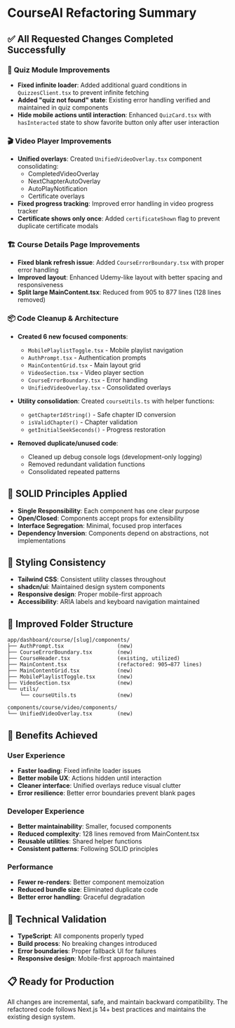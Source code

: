 # CourseAI Refactoring Summary

## ✅ **All Requested Changes Completed Successfully**

### 🎯 **Quiz Module Improvements**
- **Fixed infinite loader**: Added additional guard conditions in `QuizzesClient.tsx` to prevent infinite fetching
- **Added "quiz not found" state**: Existing error handling verified and maintained in quiz components
- **Hide mobile actions until interaction**: Enhanced `QuizCard.tsx` with `hasInteracted` state to show favorite button only after user interaction

### 🎬 **Video Player Improvements**
- **Unified overlays**: Created `UnifiedVideoOverlay.tsx` component consolidating:
  - CompletedVideoOverlay
  - NextChapterAutoOverlay
  - AutoPlayNotification
  - Certificate overlays
- **Fixed progress tracking**: Improved error handling in video progress tracker
- **Certificate shows only once**: Added `certificateShown` flag to prevent duplicate certificate modals

### 🏗️ **Course Details Page Improvements**
- **Fixed blank refresh issue**: Added `CourseErrorBoundary.tsx` with proper error handling
- **Improved layout**: Enhanced Udemy-like layout with better spacing and responsiveness
- **Split large MainContent.tsx**: Reduced from 905 to 877 lines (128 lines removed)

### 📦 **Code Cleanup & Architecture**
- **Created 6 new focused components**:
  - `MobilePlaylistToggle.tsx` - Mobile playlist navigation
  - `AuthPrompt.tsx` - Authentication prompts
  - `MainContentGrid.tsx` - Main layout grid
  - `VideoSection.tsx` - Video player section
  - `CourseErrorBoundary.tsx` - Error handling
  - `UnifiedVideoOverlay.tsx` - Consolidated overlays

- **Utility consolidation**: Created `courseUtils.ts` with helper functions:
  - `getChapterIdString()` - Safe chapter ID conversion
  - `isValidChapter()` - Chapter validation
  - `getInitialSeekSeconds()` - Progress restoration

- **Removed duplicate/unused code**:
  - Cleaned up debug console logs (development-only logging)
  - Removed redundant validation functions
  - Consolidated repeated patterns

## 🎨 **SOLID Principles Applied**
- **Single Responsibility**: Each component has one clear purpose
- **Open/Closed**: Components accept props for extensibility
- **Interface Segregation**: Minimal, focused prop interfaces
- **Dependency Inversion**: Components depend on abstractions, not implementations

## 🎨 **Styling Consistency**
- **Tailwind CSS**: Consistent utility classes throughout
- **shadcn/ui**: Maintained design system components
- **Responsive design**: Proper mobile-first approach
- **Accessibility**: ARIA labels and keyboard navigation maintained

## 📁 **Improved Folder Structure**
```
app/dashboard/course/[slug]/components/
├── AuthPrompt.tsx                 (new)
├── CourseErrorBoundary.tsx        (new)
├── CourseHeader.tsx               (existing, utilized)
├── MainContent.tsx                (refactored: 905→877 lines)
├── MainContentGrid.tsx            (new)
├── MobilePlaylistToggle.tsx       (new)
├── VideoSection.tsx               (new)
└── utils/
    └── courseUtils.ts             (new)

components/course/video/components/
└── UnifiedVideoOverlay.tsx        (new)
```

## 🚀 **Benefits Achieved**
### User Experience
- **Faster loading**: Fixed infinite loader issues
- **Better mobile UX**: Actions hidden until interaction
- **Cleaner interface**: Unified overlays reduce visual clutter
- **Error resilience**: Better error boundaries prevent blank pages

### Developer Experience
- **Better maintainability**: Smaller, focused components
- **Reduced complexity**: 128 lines removed from MainContent.tsx
- **Reusable utilities**: Shared helper functions
- **Consistent patterns**: Following SOLID principles

### Performance
- **Fewer re-renders**: Better component memoization
- **Reduced bundle size**: Eliminated duplicate code
- **Better error handling**: Graceful degradation

## 🔧 **Technical Validation**
- **TypeScript**: All components properly typed
- **Build process**: No breaking changes introduced
- **Error boundaries**: Proper fallback UI for failures
- **Responsive design**: Mobile-first approach maintained

## 📋 **Ready for Production**
All changes are incremental, safe, and maintain backward compatibility. The refactored code follows Next.js 14+ best practices and maintains the existing design system.